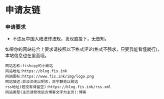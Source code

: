 # 申请友链
### 申请要求
- 不违反中国大陆法律法规，发现直接下，无告知。

如果你的网站符合上要求请按照以下格式评论(格式不强求，只要我能看懂就行)，本站信息也在里面哦。
```
网站名称:fishcpy的小破站
网站地址:https://blog.fis.ink
网站图标:https://www.fis.ink/img/logo.png
网站描述:非淡泊无以明志，非宁静无以致远
rss地址(若没有请留空):https://blog.fis.ink/rss.xml
网站类型(主页请修改后方博客文字为主页):博客

```